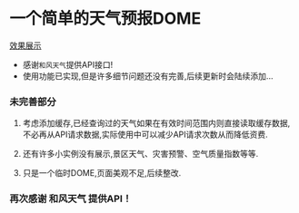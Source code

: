 # 一个简单的天气预报DOME
[效果展示]()
* 感谢`和风天气`提供API接口!
* 使用功能已实现,但是许多细节问题还没有完善,后续更新时会陆续添加...  
  
### 未完善部分
1. 考虑添加缓存,已经查询过的天气如果在有效时间范围内则直接读取缓存数据,不必再从API请求数据,实际使用中可以减少API请求次数从而降低资费.
  
2. 还有许多小实例没有展示,景区天气、灾害预警、空气质量指数等等.  
 
3. 只是一个临时DOME,页面美观不足,后续整改.

### 再次感谢 和风天气 提供API！
